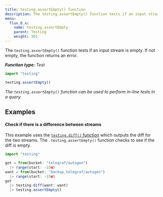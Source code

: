 ```yaml
---
title: testing.assertEmpty() function
description: The testing.assertEmpty() function tests if an input stream is empty.
menu:
  flux_0_x:
    name: testing.assertEmpty
    parent: Testing
    weight: 301
---
```


The `testing.assertEmpty()` function tests if an input stream is empty.
If not empty, the function returns an error.

_**Function type:** Test_  

```js
import "testing"

testing.assertEmpty()
```

_The `testing.assertEmpty()` function can be used to perform in-line tests in a query._

## Examples

#### Check if there is a difference between streams
This example uses the [`testing.diff()` function](/flux/v0.x/functions/testing/diff)
which outputs the diff for the two streams.
The `.testing.assertEmpty()` function checks to see if the diff is empty.

```js
import "testing"

got = from(bucket: "telegraf/autogen")
  |> range(start: -15m)
want = from(bucket: "backup_telegraf/autogen")
  |> range(start: -15m)
got
  |> testing.diff(want: want)
  |> testing.assertEmpty()
```
